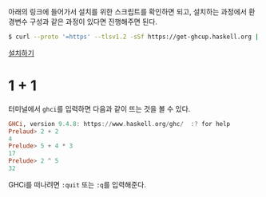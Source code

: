 아래의 링크에 들어가서 설치를 위한 스크립트를 확인하면 되고, 설치하는 과정에서 환경변수 구성과 같은 과정이 있다면 진행해주면 된다.

```sh
$ curl --proto '=https' --tlsv1.2 -sSf https://get-ghcup.haskell.org | sh
```

[설치하기](https://www.haskell.org/ghcup/)

# 1 + 1
터미널에서 `ghci`를 입력하면 다음과 같이 뜨는 것을 볼 수 있다.

```haskell
GHCi, version 9.4.8: https://www.haskell.org/ghc/  :? for help
Prelaud> 2 + 2
4
Prelude> 5 + 4 * 3
17
Prelude> 2 ^ 5
32
```

GHCi를 떠나려면 `:quit` 또는 `:q`를 입력해준다.
